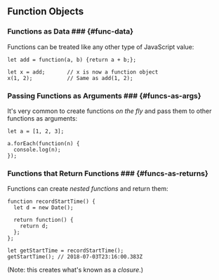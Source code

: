 Function Objects
----------------

### Functions as Data ### {#func-data}

Functions can be treated like any other type of JavaScript value:

~~~ {.javascript}
let add = function(a, b) {return a + b;};

let x = add;       // x is now a function object
x(1, 2);           // Same as add(1, 2);
~~~

### Passing Functions as Arguments ### {#funcs-as-args}

It's very common to create functions *on the fly* and pass them to
other functions as arguments:

~~~ {.javascript}
let a = [1, 2, 3];

a.forEach(function(n) {
  console.log(n);
});
~~~

### Functions that Return Functions ### {#funcs-as-returns}

Functions can create *nested functions* and return them:

~~~ {.javascript}
function recordStartTime() {
  let d = new Date();

  return function() {
    return d;
  };
};

let getStartTime = recordStartTime();
getStartTime(); // 2018-07-03T23:16:00.383Z
~~~

(Note: this creates what's known as a *closure*.)
